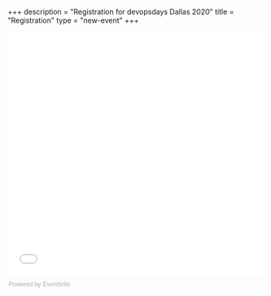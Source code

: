 +++
description = "Registration for devopsdays Dallas 2020"
title = "Registration"
type = "new-event"
+++
<div style="width:100%; text-align:left;"><iframe src="//eventbrite.com/tickets-external?eid=88976588371&ref=etckt" frameborder="0" height="478" width="100%" vspace="0" hspace="0" marginheight="5" marginwidth="5" scrolling="auto" allowtransparency="true"></iframe><div style="font-family:Helvetica, Arial; font-size:12px; padding:10px 0 5px; margin:2px; width:100%; text-align:left;" ><a class="powered-by-eb" style="color: #ADB0B6; text-decoration: none;" target="_blank" href="http://www.eventbrite.com/">Powered by Eventbrite</a></div></div>